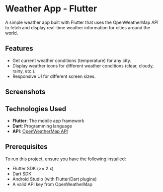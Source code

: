# Weather App - Flutter

A simple weather app built with Flutter that uses the OpenWeatherMap API to fetch and display real-time weather information for cities around the world.

## Features

- Get current weather conditions (temperature) for any city.
- Display weather icons for different weather conditions (clear, cloudy, rainy, etc.).
- Responsive UI for different screen sizes.

## Screenshots



## Technologies Used

- **Flutter**: The mobile app framework
- **Dart**: Programming language
- **API**: [OpenWeatherMap API](https://openweathermap.org/)

## Prerequisites

To run this project, ensure you have the following installed:

- Flutter SDK (>= 2.x)
- Dart SDK
- Android Studio (with Flutter/Dart plugins)
- A valid API key from OpenWeatherMap

